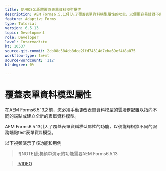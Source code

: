 ```yaml
---
title: 使用OSGi配置覆蓋表單資料模型屬性
description: AEM Forms6.5.13引入了覆蓋表單資料模型屬性的功能，以便更容易針對不同端點test一個表單資料模型。
feature: Adaptive Forms
type: Tutorial
version: 6.5.13
topic: Development
role: Developer
level: Intermediate
kt: 10537
source-git-commit: 2cb08c584cb8dce27fd74314d7eba69ef4f8a875
workflow-type: tm+mt
source-wordcount: '112'
ht-degree: 0%

---
```


# 覆蓋表單資料模型屬性

在AEM Forms6.5.13之前，您必須手動更改表單資料模型的雲服務配置以指向不同的端點或建立全新的表單資料模型。

AEM Forms6.5.13引入了覆蓋表單資料模型屬性的功能，以便能夠根據不同的服務端點test表單資料模型。

以下視頻演示了該功能和用例

>!![NOTE]此視頻中演示的功能需要AEM Forms6.5.13

>[!VIDEO](https://video.tv.adobe.com/v/343762?quality=9&learn=on)
